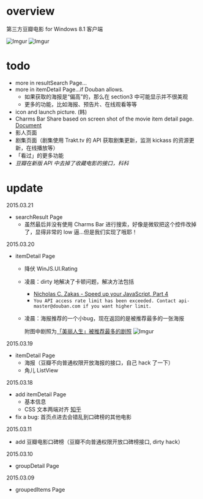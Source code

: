 # overview
第三方豆瓣电影 for Windows 8.1 客户端

![Imgur](http://i.imgur.com/Uw8Kjbd.jpg)
![Imgur](http://i.imgur.com/EjqRgdF.jpg)

# todo
* more in resultSearch Page...
* more in itemDetail Page...if Douban allows.
	* 如果获取的海报是“偏高”的，那么在 section3 中可能显示并不很美观
	* 更多的功能，比如海报、预告片、在线观看等等
* icon and launch picture. (韩)
* Charms Bar Share based on screen shot of the movie item detail page. [Document](https://msdn.microsoft.com/en-us/library/windows/apps/windows.applicationmodel.datatransfer.datatransfermanager.showshareui.aspx)
* 影人页面
* 剧集页面（剧集使用 Trakt.tv 的 API 获取剧集更新，监测 kickass 的资源更新，在线播放等）
* 「看过」的更多功能
* *豆瓣在新版 API 中去掉了收藏电影的接口，科科*

# update
2015.03.21

* searchResult Page
	* 虽然最后并没有使用 Charms Bar 进行搜索，好像是微软把这个控件改掉了，显得非常的 low 逼...但是我们实现了哦耶！

2015.03.20

* itemDetail Page
	* 降伏 WinJS.UI.Rating
	* 凌晨：dirty 地解决了卡顿问题，解决方法包括
		* [Nicholas C. Zakas - Speed up your JavaScript, Part 4](http://www.nczonline.net/blog/2009/02/03/speed-up-your-javascript-part-4/)
		* `You API access rate limit has been exceeded. Contact api-master@douban.com if you want higher limit. `
	* 凌晨：海报推荐的一个小bug，现在返回的是被推荐最多的一张海报
	
		附图中剧照为[「美丽人生」被推荐最多的剧照](http://movie.douban.com/photos/photo/825925921/)
	![Imgur](http://i.imgur.com/GCl6i82.jpg)

2015.03.19

* itemDetail Page
	* 海报（豆瓣不向普通权限开放海报的接口，自己 hack 了一下）
	* 角儿 ListView

2015.03.18

* add itemDetail Page
	* 基本信息
	* CSS 文本两端对齐 [知乎](http://www.zhihu.com/question/19895400/answer/13383826)
* fix a bug: 首页点进去会错乱到口碑榜的其他电影

2015.03.11

* add 豆瓣电影口碑榜（豆瓣不向普通权限开放口碑榜接口, dirty hack）

2015.03.10

* groupDetail Page

2015.03.09

* groupedItems Page

